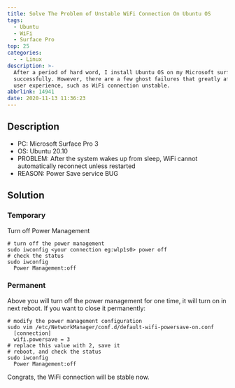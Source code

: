 ```yaml
---
title: Solve The Problem of Unstable WiFi Connection On Ubuntu OS
tags:
  - Ubuntu
  - WiFi
  - Surface Pro
top: 25
categories:
  - - Linux
description: >-
  After a period of hard word, I install Ubuntu OS on my Microsoft surface Pro 3
  successfully. However, there are a few ghost failures that greatly affect the
  user experience, such as WiFi connection unstable.
abbrlink: 14941
date: 2020-11-13 11:36:23
---
```


## Description

+ PC: Microsoft Surface Pro 3
+ OS: Ubuntu 20.10
+ PROBLEM: After the system wakes up from sleep, WiFi cannot automatically reconnect unless restarted
+ REASON: Power Save service BUG

## Solution

### Temporary

Turn off Power Management

```shell
# turn off the power management
sudo iwconfig <your connection eg:wlp1s0> power off
# check the status
sudo iwconfig
  Power Management:off
```

### Permanent

Above you will turn off the power management for one time, it will turn on in next reboot. If you want to close it permanently:

```shell
# modify the power management configuration
sudo vim /etc/NetworkManager/conf.d/default-wifi-powersave-on.conf
  [connection]
  wifi.powersave = 3
# replace this value with 2, save it
# reboot, and check the status
sudo iwconfig
  Power Management:off
```

Congrats, the WiFi connection will be stable now.
